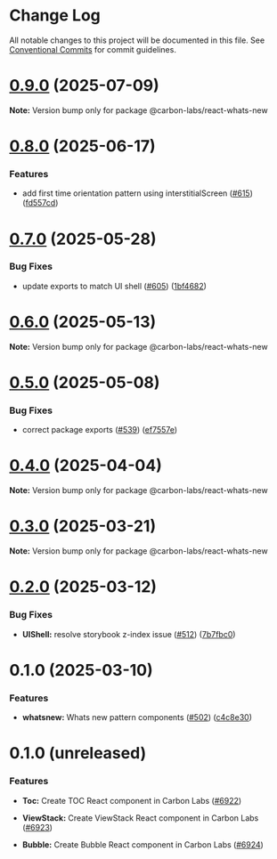 # Change Log

All notable changes to this project will be documented in this file.
See [Conventional Commits](https://conventionalcommits.org) for commit guidelines.

# [0.9.0](https://github.com/carbon-design-system/carbon-labs/compare/@carbon-labs/react-whats-new@0.8.0...@carbon-labs/react-whats-new@0.9.0) (2025-07-09)

**Note:** Version bump only for package @carbon-labs/react-whats-new





# [0.8.0](https://github.com/carbon-design-system/carbon-labs/compare/@carbon-labs/react-whats-new@0.7.0...@carbon-labs/react-whats-new@0.8.0) (2025-06-17)


### Features

* add first time orientation pattern using interstitialScreen ([#615](https://github.com/carbon-design-system/carbon-labs/issues/615)) ([fd557cd](https://github.com/carbon-design-system/carbon-labs/commit/fd557cd54183b772acd01509a442dce7ab995610))





# [0.7.0](https://github.com/carbon-design-system/carbon-labs/compare/@carbon-labs/react-whats-new@0.6.0...@carbon-labs/react-whats-new@0.7.0) (2025-05-28)


### Bug Fixes

* update exports to match UI shell ([#605](https://github.com/carbon-design-system/carbon-labs/issues/605)) ([1bf4682](https://github.com/carbon-design-system/carbon-labs/commit/1bf46822620b44cc1ad9ce58913bf26e9c3a2ca1))





# [0.6.0](https://github.com/carbon-design-system/carbon-labs/compare/@carbon-labs/react-whats-new@0.5.0...@carbon-labs/react-whats-new@0.6.0) (2025-05-13)

**Note:** Version bump only for package @carbon-labs/react-whats-new





# [0.5.0](https://github.com/carbon-design-system/carbon-labs/compare/@carbon-labs/react-whats-new@0.4.0...@carbon-labs/react-whats-new@0.5.0) (2025-05-08)


### Bug Fixes

* correct package exports ([#539](https://github.com/carbon-design-system/carbon-labs/issues/539)) ([ef7557e](https://github.com/carbon-design-system/carbon-labs/commit/ef7557e10c1385a6bdc60d32361ce7ba2dad263c))





# [0.4.0](https://github.com/carbon-design-system/carbon-labs/compare/@carbon-labs/react-whats-new@0.3.0...@carbon-labs/react-whats-new@0.4.0) (2025-04-04)

**Note:** Version bump only for package @carbon-labs/react-whats-new





# [0.3.0](https://github.com/carbon-design-system/carbon-labs/compare/@carbon-labs/react-whats-new@0.2.0...@carbon-labs/react-whats-new@0.3.0) (2025-03-21)

**Note:** Version bump only for package @carbon-labs/react-whats-new





# [0.2.0](https://github.com/carbon-design-system/carbon-labs/compare/@carbon-labs/react-whats-new@0.1.0...@carbon-labs/react-whats-new@0.2.0) (2025-03-12)


### Bug Fixes

* **UIShell:** resolve storybook z-index issue ([#512](https://github.com/carbon-design-system/carbon-labs/issues/512)) ([7b7fbc0](https://github.com/carbon-design-system/carbon-labs/commit/7b7fbc00d46ab895a20250249233113d17b6d1ae))





# 0.1.0 (2025-03-10)


### Features

* **whatsnew:** Whats new pattern components ([#502](https://github.com/carbon-design-system/carbon-labs/issues/502)) ([c4c8e30](https://github.com/carbon-design-system/carbon-labs/commit/c4c8e30876974e9d9e1a9e44759cb951bcd949ef))






# 0.1.0 (unreleased)


### Features

* **Toc:** Create TOC React component in Carbon Labs ([#6922](https://github.com/carbon-design-system/ibm-products/issues/6922)) 

* **ViewStack:** Create ViewStack React component in Carbon Labs ([#6923](https://github.com/carbon-design-system/ibm-products/issues/6923)) 

* **Bubble:** Create Bubble React component in Carbon Labs ([#6924](https://github.com/carbon-design-system/ibm-products/issues/6924))
